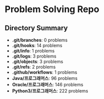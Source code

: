 # Problem Solving Repo

## Directory Summary
- **.git/branches**: 0 problems
- **.git/hooks**: 14 problems
- **.git/info**: 1 problems
- **.git/logs**: 3 problems
- **.git/objects**: 3 problems
- **.git/refs**: 2 problems
- **.github/workflows**: 1 problems
- **Java/프로그래머스**: 96 problems
- **Oracle/프로그래머스**: 146 problems
- **Python3/프로그래머스**: 222 problems

